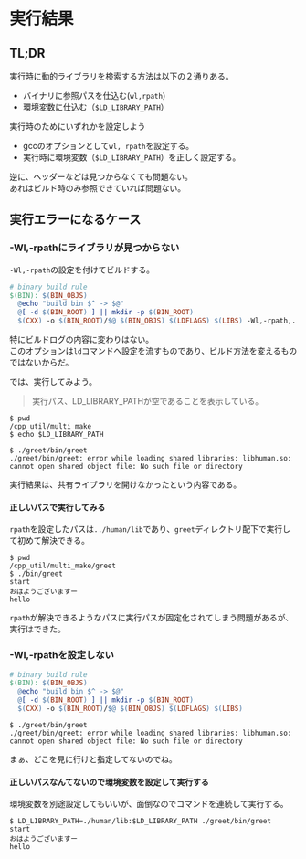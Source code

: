 
# 実行結果

## TL;DR

実行時に動的ライブラリを検索する方法は以下の２通りある。

- バイナリに参照パスを仕込む(`wl,rpath`)
- 環境変数に仕込む（`$LD_LIBRARY_PATH`）

実行時のためにいずれかを設定しよう

- gccのオプションとして`wl, rpath`を設定する。
- 実行時に環境変数（`$LD_LIBRARY_PATH`）を正しく設定する。

逆に、ヘッダーなどは見つからなくても問題ない。  
あれはビルド時のみ参照できていれば問題ない。

## 実行エラーになるケース

### -Wl,-rpathにライブラリが見つからない

`-Wl,-rpath`の設定を付けてビルドする。

```makefile
# binary build rule
$(BIN): $(BIN_OBJS)
  @echo "build bin $^ -> $@"
  @[ -d $(BIN_ROOT) ] || mkdir -p $(BIN_ROOT)
  $(CXX) -o $(BIN_ROOT)/$@ $(BIN_OBJS) $(LDFLAGS) $(LIBS) -Wl,-rpath,../human/lib/
```

特にビルドログの内容に変わりはない。  
このオプションは`ld`コマンドへ設定を流すものであり、ビルド方法を変えるものではないからだ。

では、実行してみよう。

> 実行パス、LD_LIBRARY_PATHが空であることを表示している。

```console
$ pwd
/cpp_util/multi_make
$ echo $LD_LIBRARY_PATH

$ ./greet/bin/greet
./greet/bin/greet: error while loading shared libraries: libhuman.so: cannot open shared object file: No such file or directory
```

実行結果は、共有ライブラリを開けなかったという内容である。  

#### 正しいパスで実行してみる

`rpath`を設定したパスは`../human/lib`であり、`greet`ディレクトリ配下で実行して初めて解決できる。

```console
$ pwd
/cpp_util/multi_make/greet
$ ./bin/greet
start
おはようございますー
hello
```

`rpath`が解決できるようなパスに実行パスが固定化されてしまう問題があるが、実行はできた。

### -Wl,-rpathを設定しない

```makefile
# binary build rule
$(BIN): $(BIN_OBJS)
  @echo "build bin $^ -> $@"
  @[ -d $(BIN_ROOT) ] || mkdir -p $(BIN_ROOT)
  $(CXX) -o $(BIN_ROOT)/$@ $(BIN_OBJS) $(LDFLAGS) $(LIBS)
```

```console
$ ./greet/bin/greet
./greet/bin/greet: error while loading shared libraries: libhuman.so: cannot open shared object file: No such file or directory
```

まぁ、どこを見に行けと指定してないのでね。

#### 正しいパスなんてないので環境変数を設定して実行する

環境変数を別途設定してもいいが、面倒なのでコマンドを連続して実行する。

```console
$ LD_LIBRARY_PATH=./human/lib:$LD_LIBRARY_PATH ./greet/bin/greet
start
おはようございますー
hello
```
